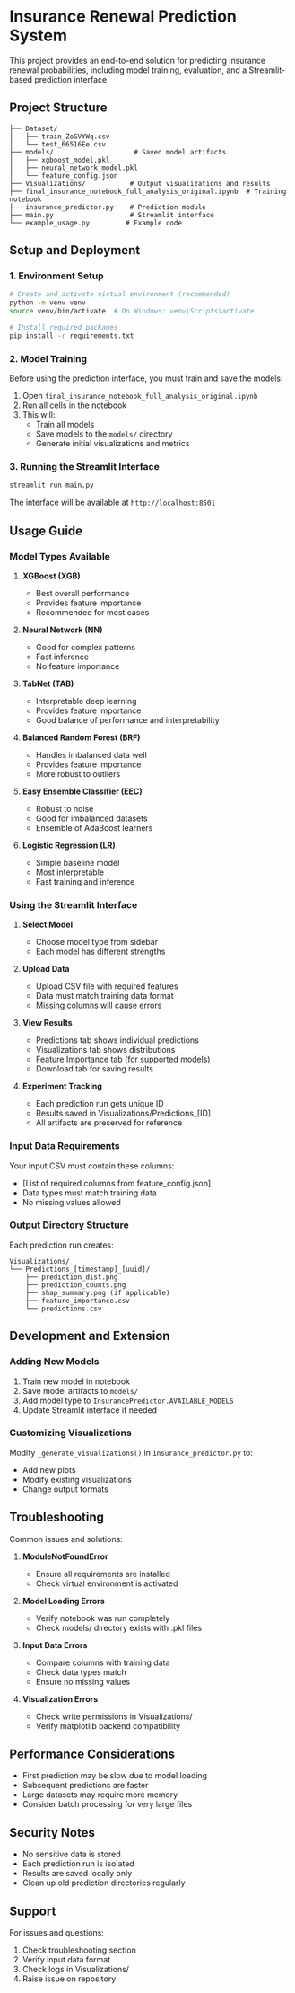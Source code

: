 # Insurance Renewal Prediction System

This project provides an end-to-end solution for predicting insurance renewal probabilities, including model training, evaluation, and a Streamlit-based prediction interface.

## Project Structure

```
├── Dataset/
│   ├── train_ZoGVYWq.csv
│   └── test_66516Ee.csv
├── models/                    # Saved model artifacts
│   ├── xgboost_model.pkl
│   ├── neural_network_model.pkl
│   └── feature_config.json
├── Visualizations/           # Output visualizations and results
├── final_insurance_notebook_full_analysis_original.ipynb  # Training notebook
├── insurance_predictor.py    # Prediction module
├── main.py                   # Streamlit interface
└── example_usage.py         # Example code
```

## Setup and Deployment

### 1. Environment Setup

```bash
# Create and activate virtual environment (recommended)
python -m venv venv
source venv/bin/activate  # On Windows: venv\Scripts\activate

# Install required packages
pip install -r requirements.txt
```

### 2. Model Training

Before using the prediction interface, you must train and save the models:

1. Open `final_insurance_notebook_full_analysis_original.ipynb`
2. Run all cells in the notebook
3. This will:
   - Train all models
   - Save models to the `models/` directory
   - Generate initial visualizations and metrics

### 3. Running the Streamlit Interface

```bash
streamlit run main.py
```

The interface will be available at `http://localhost:8501`

## Usage Guide

### Model Types Available

1. **XGBoost (XGB)**
   - Best overall performance
   - Provides feature importance
   - Recommended for most cases

2. **Neural Network (NN)**
   - Good for complex patterns
   - Fast inference
   - No feature importance

3. **TabNet (TAB)**
   - Interpretable deep learning
   - Provides feature importance
   - Good balance of performance and interpretability

4. **Balanced Random Forest (BRF)**
   - Handles imbalanced data well
   - Provides feature importance
   - More robust to outliers

5. **Easy Ensemble Classifier (EEC)**
   - Robust to noise
   - Good for imbalanced datasets
   - Ensemble of AdaBoost learners

6. **Logistic Regression (LR)**
   - Simple baseline model
   - Most interpretable
   - Fast training and inference

### Using the Streamlit Interface

1. **Select Model**
   - Choose model type from sidebar
   - Each model has different strengths

2. **Upload Data**
   - Upload CSV file with required features
   - Data must match training data format
   - Missing columns will cause errors

3. **View Results**
   - Predictions tab shows individual predictions
   - Visualizations tab shows distributions
   - Feature Importance tab (for supported models)
   - Download tab for saving results

4. **Experiment Tracking**
   - Each prediction run gets unique ID
   - Results saved in Visualizations/Predictions_[ID]
   - All artifacts are preserved for reference

### Input Data Requirements

Your input CSV must contain these columns:
- [List of required columns from feature_config.json]
- Data types must match training data
- No missing values allowed

### Output Directory Structure

Each prediction run creates:
```
Visualizations/
└── Predictions_[timestamp]_[uuid]/
    ├── prediction_dist.png
    ├── prediction_counts.png
    ├── shap_summary.png (if applicable)
    ├── feature_importance.csv
    └── predictions.csv
```

## Development and Extension

### Adding New Models

1. Train new model in notebook
2. Save model artifacts to `models/`
3. Add model type to `InsurancePredictor.AVAILABLE_MODELS`
4. Update Streamlit interface if needed

### Customizing Visualizations

Modify `_generate_visualizations()` in `insurance_predictor.py` to:
- Add new plots
- Modify existing visualizations
- Change output formats

## Troubleshooting

Common issues and solutions:

1. **ModuleNotFoundError**
   - Ensure all requirements are installed
   - Check virtual environment is activated

2. **Model Loading Errors**
   - Verify notebook was run completely
   - Check models/ directory exists with .pkl files

3. **Input Data Errors**
   - Compare columns with training data
   - Check data types match
   - Ensure no missing values

4. **Visualization Errors**
   - Check write permissions in Visualizations/
   - Verify matplotlib backend compatibility

## Performance Considerations

- First prediction may be slow due to model loading
- Subsequent predictions are faster
- Large datasets may require more memory
- Consider batch processing for very large files

## Security Notes

- No sensitive data is stored
- Each prediction run is isolated
- Results are saved locally only
- Clean up old prediction directories regularly

## Support

For issues and questions:
1. Check troubleshooting section
2. Verify input data format
3. Check logs in Visualizations/
4. Raise issue on repository